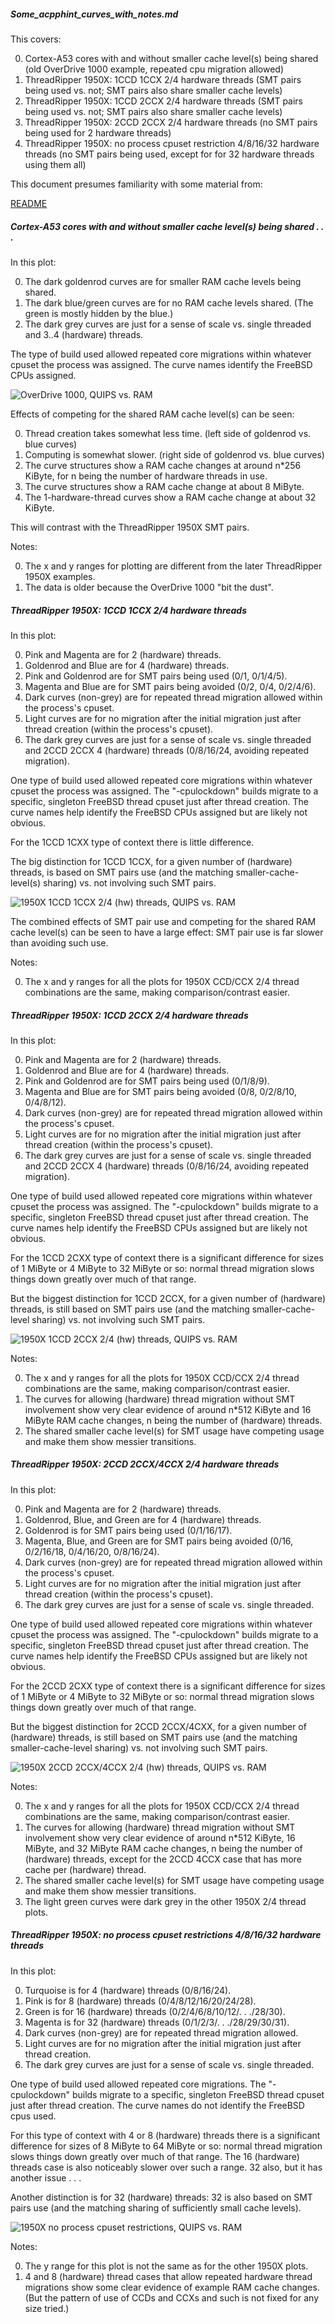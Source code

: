 ##### Some_acpphint_curves_with_notes.md
This covers:

0. Cortex-A53 cores with and without smaller cache level(s) being shared
   (old OverDrive 1000 example, repeated cpu migration allowed)
1. ThreadRipper 1950X: 1CCD 1CCX 2/4 hardware threads
   (SMT pairs being used vs. not; SMT pairs also share smaller cache levels)
2. ThreadRipper 1950X: 1CCD 2CCX 2/4 hardware threads
   (SMT pairs being used vs. not; SMT pairs also share smaller cache levels)
3. ThreadRipper 1950X: 2CCD 2CCX 2/4 hardware threads
   (no SMT pairs being used for 2 hardware threads)
4. ThreadRipper 1950X: no process cpuset restriction 4/8/16/32 hardware threads
   (no SMT pairs being used, except for for 32 hardware threads using them all)

This document presumes familiarity with some material from:

[README](README.md)

##### Cortex-A53 cores with and without smaller cache level(s) being shared . . .
In this plot:

0. The dark goldenrod curves are for smaller RAM cache levels being shared.
1. The dark blue/green curves are for no RAM cache levels shared.
   (The green is mostly hidden by the blue.)
2. The dark grey curves are just for a sense of scale vs. single threaded and
   3..4 (hardware) threads.

The type of build used allowed repeated core migrations within whatever cpuset
the process was assigned. The curve names identify the FreeBSD CPUs assigned.

![OverDrive 1000, QUIPS vs. RAM](acpphint_example_data/acpphint-OverDrive_1000-threads_4-LP64-g++_10_O3lto-libc++-DSIZE_large_fast_types-RAM-using_2_threads-FreeBSD.png)

Effects of competing for the shared RAM cache level(s) can be seen:

0. Thread creation takes somewhat less time.
   (left side of goldenrod vs. blue curves)
1. Computing is somewhat slower.
   (right side of goldenrod vs. blue curves)
2. The curve structures show a RAM cache changes at around n*256 KiByte, for n
   being the number of hardware threads in use.
3. The curve structures show a RAM cache change at about 8 MiByte.
4. The 1-hardware-thread curves show a RAM cache change at about 32 KiByte.

This will contrast with the ThreadRipper 1950X SMT pairs.

Notes:

0. The x and y ranges for plotting are different from the later ThreadRipper
   1950X examples.
1. The data is older because the OverDrive 1000 "bit the dust".

##### ThreadRipper 1950X: 1CCD 1CCX 2/4 hardware threads
In this plot:

0. Pink and Magenta are for 2 (hardware) threads.
1. Goldenrod and Blue are for 4 (hardware) threads.
2. Pink and Goldenrod are for SMT pairs being used (0/1, 0/1/4/5).
3. Magenta and Blue are for SMT pairs being avoided (0/2, 0/4, 0/2/4/6).
4. Dark curves (non-grey) are for repeated thread migration allowed within the
   process's cpuset.
5. Light curves are for no migration after the initial migration just after
   thread creation (within the process's cpuset).
6. The dark grey curves are just for a sense of scale vs. single threaded and
   2CCD 2CCX 4 (hardware) threads (0/8/16/24, avoiding repeated migration).

One type of build used allowed repeated core migrations within whatever cpuset
the process was assigned. The "-cpulockdown" builds migrate to a specific, singleton FreeBSD thread cpuset just after thread creation. The curve names help identify the FreeBSD CPUs assigned but are likely not obvious.

For the 1CCD 1CXX type of context there is little difference.

The big distinction for 1CCD 1CCX, for a given number of (hardware) threads, is
based on SMT pairs use (and the matching smaller-cache-level(s) sharing) vs. not
involving such SMT pairs.

![1950X 1CCD 1CCX 2/4 (hw) threads, QUIPS vs. RAM](acpphint_example_data/acpphint-ThreadRipper1950X-threads_32-LP64-g++_11_O3lto-libc++-DSIZE_large_fast_types-RAM-FreeBSD_cpuset-1CCD_1CCX_2_4_hwthreads.png)

The combined effects of SMT pair use and competing for the shared RAM cache
level(s) can be seen to have a large effect: SMT pair use is far slower than
avoiding such use.

Notes:

0. The x and y ranges for all the plots for 1950X CCD/CCX 2/4 thread
   combinations are the same, making comparison/contrast easier.

##### ThreadRipper 1950X: 1CCD 2CCX 2/4 hardware threads
In this plot:

0. Pink and Magenta are for 2 (hardware) threads.
1. Goldenrod and Blue are for 4 (hardware) threads.
2. Pink and Goldenrod are for SMT pairs being used (0/1/8/9).
3. Magenta and Blue are for SMT pairs being avoided (0/8, 0/2/8/10, 0/4/8/12).
4. Dark curves (non-grey) are for repeated thread migration allowed within the
   process's cpuset.
5. Light curves are for no migration after the initial migration just after
   thread creation (within the process's cpuset).
6. The dark grey curves are just for a sense of scale vs. single threaded and
   2CCD 2CCX 4 (hardware) threads (0/8/16/24, avoiding repeated migration).

One type of build used allowed repeated core migrations within whatever cpuset
the process was assigned. The "-cpulockdown" builds migrate to a specific,
singleton FreeBSD thread cpuset just after thread creation. The curve names help identify the FreeBSD CPUs assigned but are likely not obvious.

For the 1CCD 2CXX type of context there is a significant difference for sizes
of 1 MiByte or 4 MiByte to 32 MiByte or so: normal thread migration slows things 
down greatly over much of that range.

But the biggest distinction for 1CCD 2CCX, for a given number of (hardware)
threads, is still based on SMT pairs use (and the matching
smaller-cache-level sharing)  vs. not involving such SMT pairs.

![1950X 1CCD 2CCX 2/4 (hw) threads, QUIPS vs. RAM](acpphint_example_data/acpphint-ThreadRipper1950X-threads_32-LP64-g++_11_O3lto-libc++-DSIZE_large_fast_types-RAM-FreeBSD_cpuset-1CCD_2CCX_2_4_hwthreads.png)

Notes:

0. The x and y ranges for all the plots for 1950X CCD/CCX 2/4 thread
   combinations are the same, making comparison/contrast easier.
1. The curves for allowing (hardware) thread migration without SMT involvement
   show very clear evidence of around n*512 KiByte and 16 MiByte RAM cache
   changes, n being the number of (hardware) threads.
2. The shared smaller cache level(s) for SMT usage have competing usage and make
   them show messier transitions.

##### ThreadRipper 1950X: 2CCD 2CCX/4CCX 2/4 hardware threads
In this plot:

0. Pink and Magenta are for 2 (hardware) threads.
1. Goldenrod, Blue, and Green are for 4 (hardware) threads.
2. Goldenrod is for SMT pairs being used (0/1/16/17).
3. Magenta, Blue, and Green are for SMT pairs being avoided
   (0/16, 0/2/16/18, 0/4/16/20, 0/8/16/24).
4. Dark curves (non-grey) are for repeated thread migration allowed within the
   process's cpuset.
5. Light curves are for no migration after the initial migration just after
   thread creation (within the process's cpuset).
6. The dark grey curves are just for a sense of scale vs. single threaded.

One type of build used allowed repeated core migrations within whatever cpuset
the process was assigned. The "-cpulockdown" builds migrate to a specific,
singleton FreeBSD thread cpuset just after thread creation. The curve names help identify the FreeBSD CPUs assigned but are likely not obvious.

For the 2CCD 2CXX type of context there is a significant difference for sizes
of 1 MiByte or 4 MiByte to 32 MiByte or so: normal thread migration slows things 
down greatly over much of that range.

But the biggest distinction for 2CCD 2CCX/4CXX, for a given number of (hardware)
threads, is still based on SMT pairs use (and the matching
smaller-cache-level sharing)  vs. not involving such SMT pairs.

![1950X 2CCD 2CCX/4CCX 2/4 (hw) threads, QUIPS vs. RAM](acpphint_example_data/acpphint-ThreadRipper1950X-threads_32-LP64-g++_11_O3lto-libc++-DSIZE_large_fast_types-RAM-FreeBSD_cpuset-2CCD_2_4_CCX_2_4_hwthreads.png)

Notes:

0. The x and y ranges for all the plots for 1950X CCD/CCX 2/4 thread
   combinations are the same, making comparison/contrast easier.
1. The curves for allowing (hardware) thread migration without SMT involvement
   show very clear evidence of around n*512 KiByte, 16 MiByte, and 32 MiByte RAM 
   cache changes, n being the number of (hardware) threads, except for the 2CCD 4CCX case that has more cache per (hardware) thread.
2. The shared smaller cache level(s) for SMT usage have competing usage and make
   them show messier transitions.
3. The light green curves were dark grey in the other 1950X 2/4 thread
   plots.

#####  ThreadRipper 1950X: no process cpuset restrictions 4/8/16/32 hardware threads
In this plot:

0. Turquoise is for 4 (hardware) threads (0/8/16/24).
1. Pink is for 8 (hardware) threads (0/4/8/12/16/20/24/28).
2. Green is for 16 (hardware) threads (0/2/4/6/8/10/12/. . ./28/30).
3. Magenta is for 32 (hardware) threads (0/1/2/3/. . ./28/29/30/31).
4. Dark curves (non-grey) are for repeated thread migration allowed.
5. Light curves are for no migration after the initial migration just after
   thread creation.
6. The dark grey curves are just for a sense of scale vs. single threaded.

One type of build used allowed repeated core migrations. The "-cpulockdown"
builds migrate to a specific, singleton FreeBSD thread cpuset just after thread
creation. The curve names do not identify the FreeBSD cpus used.

For this type of context with 4 or 8 (hardware) threads there is a significant
difference for sizes of 8 MiByte to 64 MiByte or so: normal thread migration
slows things down greatly over much of that range. The 16 (hardware) threads
case is also noticeably slower over such a range. 32 also, but it has another
issue . . .

Another distinction is for 32 (hardware) threads: 32 is also based on SMT pairs
use (and the matching sharing of sufficiently small cache levels).

![1950X no process cpuset restrictions, QUIPS vs. RAM](acpphint_example_data/acpphint-ThreadRipper1950X-threads_32-LP64-g++_11_O3lto-libc++-DSIZE_large_fast_types-RAM-FreeBSD-using_4_8_16_32_threads.png)

Notes:

0. The y range for this plot is not the same as for the other 1950X plots.
1. 4 and 8 (hardware) thread cases that allow repeated hardware thread
   migrations show some clear evidence of example RAM cache changes. (But the
   pattern of use of CCDs and CCXs and such is not fixed for any size tried.)
